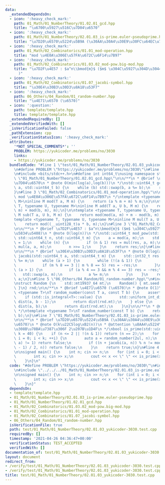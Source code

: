 ```yaml
---
data:
  _extendedDependsOn:
  - icon: ':heavy_check_mark:'
    path: 01_Math/01_NumberTheory/01.02.01_gcd.hpp
    title: "\u6700\u5927\u516C\u7D04\u6570"
  - icon: ':heavy_check_mark:'
    path: 01_Math/01_NumberTheory/02.01.03_is-prime.euler-pseudoprime.hpp
    title: "\u7D20\u6570\u5224\u5B9A (\u30AA\u30A4\u30E9\u30FC\u64EC\u7D20\u6570)"
  - icon: ':heavy_check_mark:'
    path: 01_Math/02_Combinatorics/01.01_mod-operation.hpp
    title: "mod \u4E0A\u306E\u57FA\u672C\u6F14\u7B97"
  - icon: ':heavy_check_mark:'
    path: 01_Math/02_Combinatorics/01.03.02_mod-pow.big-mod.hpp
    title: "\u7D2F\u4E57 : $a^n\\bmod{m}$ ($m$ \u304C\u5927\u304D\u3044\u5834\u5408\
      )"
  - icon: ':heavy_check_mark:'
    path: 01_Math/02_Combinatorics/01.07_jacobi-symbol.hpp
    title: "\u30E4\u30B3\u30D3\u8A18\u53F7"
  - icon: ':heavy_check_mark:'
    path: 06_Others/04_Random/01_random-number.hpp
    title: "\u4E71\u6570 (\u6570)"
  - icon: ':question:'
    path: template/template.hpp
    title: template/template.hpp
  _extendedRequiredBy: []
  _extendedVerifiedWith: []
  _isVerificationFailed: false
  _pathExtension: cpp
  _verificationStatusIcon: ':heavy_check_mark:'
  attributes:
    '*NOT_SPECIAL_COMMENTS*': ''
    PROBLEM: https://yukicoder.me/problems/no/3030
    links:
    - https://yukicoder.me/problems/no/3030
  bundledCode: "#line 1 \"test/01_Math/01_NumberTheory/02.01.03_yukicoder-3030.test.cpp\"\
    \n#define PROBLEM \"https://yukicoder.me/problems/no/3030\"\n#line 1 \"template/template.hpp\"\
    \n#include <bits/stdc++.h>\n#define int int64_t\nusing namespace std;\n#line 4\
    \ \"01_Math/01_NumberTheory/01.02.01_gcd.hpp\"\n\n/**\n * @brief \u6700\u5927\u516C\
    \u7D04\u6570\n * @note O(min(log(a),log(b)))\n */\nstd::uint64_t gcd(std::uint64_t\
    \ a, std::uint64_t b) {\n    while (b) std::swap(b, a %= b);\n    return a;\n\
    }\n#line 3 \"01_Math/02_Combinatorics/01.01_mod-operation.hpp\"\n\n/**\n * @brief\
    \ mod \u4E0A\u306E\u57FA\u672C\u6F14\u7B97\n */\ntemplate <typename T, typename\
    \ M>\ninline M mod(T a, M m) {\n    return (a % m + m) % m;\n}\n\ntemplate <typename\
    \ T, typename U, typename M>\ninline M add(T a, U b, M m) {\n    return mod(mod(a,\
    \ m) + mod(b, m), m);\n}\n\ntemplate <typename T, typename U, typename M>\ninline\
    \ M sub(T a, U b, M m) {\n    return mod(mod(a, m) + m - mod(b, m), m);\n}\n\n\
    template <typename T, typename U, typename M>\ninline M mul(T a, U b, M m) {\n\
    \    return mod((__uint128_t)a * b, m);\n}\n#line 3 \"01_Math/02_Combinatorics/01.03.02_mod-pow.big-mod.hpp\"\
    \n\n/**\n * @brief \u7D2F\u4E57 : $a^n\\bmod{m}$ ($m$ \u304C\u5927\u304D\u3044\
    \u5834\u5408)\n * @note O(log(n))\n */\nstd::uint64_t mod_pow(std::int64_t a,\
    \ std::uint64_t n, std::uint64_t m) {\n    a = mod(a, m);\n    std::uint64_t res\
    \ = 1;\n    while (n) {\n        if (n & 1) res = mul(res, a, m);\n        a =\
    \ mul(a, a, m);\n        n >>= 1;\n    }\n    return res;\n}\n#line 4 \"01_Math/02_Combinatorics/01.07_jacobi-symbol.hpp\"\
    \n\n/**\n * @brief \u30E4\u30B3\u30D3\u8A18\u53F7\n * @note O(log(a))\n */\nstd::int32_t\
    \ jacobi(std::uint64_t a, std::uint64_t m) {\n    std::int32_t res = 1;\n    a\
    \ %= m;\n    while (a > 1) {\n        while (!(a & 1)) {\n            a >>= 1;\n\
    \            if (m % 8 == 3 || m % 8 == 5) res = -res;\n        }\n        if\
    \ (a > 1) {\n            if (a % 4 == 3 && m % 4 == 3) res = -res;\n         \
    \   std::swap(a, m);\n            a %= m;\n        }\n    }\n    return res *\
    \ a;\n}\n#line 5 \"06_Others/04_Random/01_random-number.hpp\"\n#include <type_traits>\n\
    \nstruct Random {\n    std::mt19937_64 mt;\n    Random() { mt.seed(std::chrono::steady_clock::now().time_since_epoch().count());\
    \ }\n} rnd;\n\n/**\n * @brief \u4E71\u6570 (\u6570)\n * @note O(1)\n */\ntemplate\
    \ <typename T>\nT random_number(const T a, const T b) {\n    assert(a < b);\n\
    \    if (std::is_integral<T>::value) {\n        std::uniform_int_distribution<T>\
    \ dist(a, b - 1);\n        return dist(rnd.mt);\n    } else {\n        std::uniform_real_distribution<>\
    \ dist(a, b);\n        return dist(rnd.mt);\n    }\n}\n\n/**\n * @note O(1)\n\
    \ */\ntemplate <typename T>\nT random_number(const T b) {\n    return random_number(T(0),\
    \ b);\n}\n#line 7 \"01_Math/01_NumberTheory/02.01.03_is-prime.euler-pseudoprime.hpp\"\
    \n\n/**\n * @brief \u7D20\u6570\u5224\u5B9A (\u30AA\u30A4\u30E9\u30FC\u64EC\u7D20\
    \u6570)\n * @note O(k\u22C5log\xB2(n))\n * @attention \u8AA4\u5224\u5B9A\u3059\
    \u308B\u78BA\u7387\u306F 2\u207B\u1D4F\n */\nbool is_prime(std::uint64_t n, std::uint32_t\
    \ k = 40) {\n    if (n <= 2 || !(n & 1)) return (n == 2);\n    for (std::uint32_t\
    \ i = 0; i < k; ++i) {\n        auto a = random_number(2ul, n);\n        if (gcd(n,\
    \ a) != 1) return false;\n        if ((n + jacobi(a, n)) % n != mod_pow(a, (n\
    \ - 1) / 2, n)) return false;\n    }\n    return true;\n}\n#line 4 \"test/01_Math/01_NumberTheory/02.01.03_yukicoder-3030.test.cpp\"\
    \n\nsigned main() {\n    int n; cin >> n;\n    for (int i = 0; i < n; ++i) {\n\
    \        int x; cin >> x;\n        cout << x << \" \" << is_prime(x) << endl;\n\
    \    }\n}\n"
  code: "#define PROBLEM \"https://yukicoder.me/problems/no/3030\"\n#include \"../../../template/template.hpp\"\
    \n#include \"../../../01_Math/01_NumberTheory/02.01.03_is-prime.euler-pseudoprime.hpp\"\
    \n\nsigned main() {\n    int n; cin >> n;\n    for (int i = 0; i < n; ++i) {\n\
    \        int x; cin >> x;\n        cout << x << \" \" << is_prime(x) << endl;\n\
    \    }\n}"
  dependsOn:
  - template/template.hpp
  - 01_Math/01_NumberTheory/02.01.03_is-prime.euler-pseudoprime.hpp
  - 01_Math/01_NumberTheory/01.02.01_gcd.hpp
  - 01_Math/02_Combinatorics/01.03.02_mod-pow.big-mod.hpp
  - 01_Math/02_Combinatorics/01.01_mod-operation.hpp
  - 01_Math/02_Combinatorics/01.07_jacobi-symbol.hpp
  - 06_Others/04_Random/01_random-number.hpp
  isVerificationFile: true
  path: test/01_Math/01_NumberTheory/02.01.03_yukicoder-3030.test.cpp
  requiredBy: []
  timestamp: '2021-04-26 04:36:47+00:00'
  verificationStatus: TEST_ACCEPTED
  verifiedWith: []
documentation_of: test/01_Math/01_NumberTheory/02.01.03_yukicoder-3030.test.cpp
layout: document
redirect_from:
- /verify/test/01_Math/01_NumberTheory/02.01.03_yukicoder-3030.test.cpp
- /verify/test/01_Math/01_NumberTheory/02.01.03_yukicoder-3030.test.cpp.html
title: test/01_Math/01_NumberTheory/02.01.03_yukicoder-3030.test.cpp
---
```

